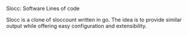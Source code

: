 Slocc: Software Lines of code

Slocc is a clone of sloccount written in go. The idea is to provide similar output while offering easy configuration and extensibility.
